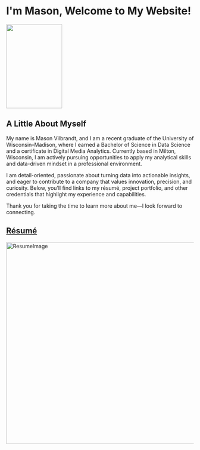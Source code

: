 # I'm Mason, Welcome to My Website!
<img src = "https://github.com/user-attachments/assets/3b5af849-4cf1-4207-b026-9cf3f946a741" width = "150" height = "225" />

## A Little About Myself
My name is Mason Vilbrandt, and I am a recent graduate of the University of Wisconsin–Madison, where I earned a Bachelor of Science in Data Science and a certificate in Digital Media Analytics. Currently based in Milton, Wisconsin, I am actively pursuing opportunities to apply my analytical skills and data-driven mindset in a professional environment.

I am detail-oriented, passionate about turning data into actionable insights, and eager to contribute to a company that values innovation, precision, and curiosity. Below, you’ll find links to my résumé, project portfolio, and other credentials that highlight my experience and capabilities.

Thank you for taking the time to learn more about me—I look forward to connecting.

## [Résumé](https://github.com/user-attachments/files/20714970/Mason.Vilbrandt.Resume.pdf)
<img width="541" alt="ResumeImage" src="https://github.com/user-attachments/assets/a33a2b80-78e1-4ca2-8684-6addd1dd6b5d" />

